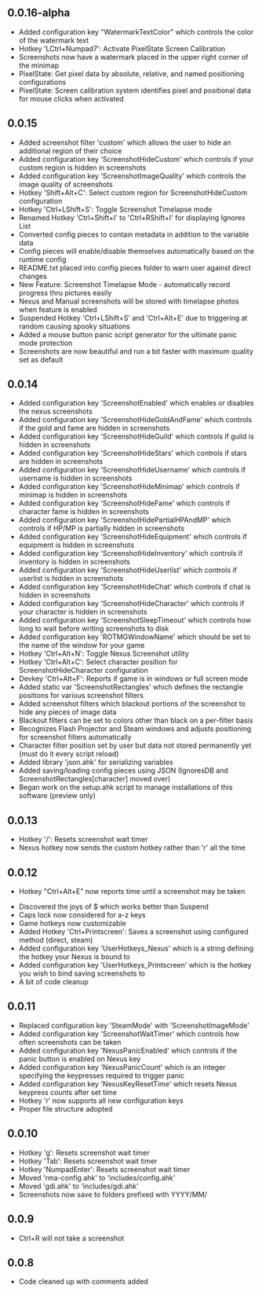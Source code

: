 ## 0.0.16-alpha
+ Added configuration key "WatermarkTextColor" which controls the color of the watermark text
+ Hotkey 'LCtrl+Numpad7': Activate PixelState Screen Calibration
+ Screenshots now have a watermark placed in the upper right corner of the minimap
+ PixelState: Get pixel data by absolute, relative, and named positioning configurations
+ PixelState: Screen calibration system identifies pixel and positional data for mouse clicks when activated

## 0.0.15
+ Added screenshot filter 'custom' which allows the user to hide an additional region of their choice
+ Added configuration key 'ScreenshotHideCustom' which controls if your custom region is hidden in screenshots
+ Added configuration key 'ScreenshotImageQuality' which controls the image quality of screenshots
+ Hotkey 'Shift+Alt+C': Select custom region for ScreenshotHideCustom configuration
+ Hotkey 'Ctrl+LShift+S': Toggle Screenshot Timelapse mode
+ Renamed Hotkey 'Ctrl+Shift+I' to 'Ctrl+RShift+I' for displaying Ignores List
+ Converted config pieces to contain metadata in addition to the variable data
+ Config pieces will enable/disable themselves automatically based on the runtime config
+ README.txt placed into config pieces folder to warn user against direct changes
+ New Feature: Screenshot Timelapse Mode - automatically record progress thru pictures easily
+ Nexus and Manual screenshots will be stored with timelapse photos when feature is enabled
+ Suspended Hotkey 'Ctrl+LShift+S' and 'Ctrl+Alt+E' due to triggering at random causing spooky situations
+ Added a mouse button panic script generator for the ultimate panic mode protection
+ Screenshots are now beautiful and run a bit faster with maximum quality set as default

## 0.0.14
+ Added configuration key 'ScreenshotEnabled' which enables or disables the nexus screenshots
+ Added configuration key 'ScreenshotHideGoldAndFame' which controls if the gold and fame are hidden in screenshots
+ Added configuration key 'ScreenshotHideGuild' which controls if guild is hidden in screenshots
+ Added configuration key 'ScreenshotHideStars' which controls if stars are hidden in screenshots
+ Added configuration key 'ScreenshotHideUsername' which controls if username is hidden in screenshots
+ Added configuration key 'ScreenshotHideMinimap' which controls if minimap is hidden in screenshots
+ Added configuration key 'ScreenshotHideFame' which controls if character fame is hidden in screenshots
+ Added configuration key 'ScreenshotHidePartialHPAndMP' which controls if HP/MP is partially hidden in screenshots
+ Added configuration key 'ScreenshotHideEquipment' which controls if equipment is hidden in screenshots
+ Added configuration key 'ScreenshotHideInventory' which controls if inventory is hidden in screenshots
+ Added configuration key 'ScreenshotHideUserlist' which controls if userlist is hidden in screenshots
+ Added configuration key 'ScreenshotHideChat' which controls if chat is hidden in screenshots
+ Added configuration key 'ScreenshotHideCharacter' which controls if your character is hidden in screenshots
+ Added configuration key 'ScreenshotSleepTimeout' which controls how long to wait before writing screenshots to disk
+ Added configuration key 'ROTMGWindowName' which should be set to the name of the window for your game
+ Hotkey 'Ctrl+Alt+N': Toggle Nexus Screenshot utility
+ Hotkey 'Ctrl+Alt+C': Select character position for ScreenshotHideCharacter configuration
+ Devkey 'Ctrl+Alt+F': Reports if game is in windows or full screen mode
+ Added static var 'ScreenshotRectangles' which defines the rectangle positions for various screenshot filters
+ Added screenshot filters which blackout portions of the screenshot to hide any pieces of image data
+ Blackout filters can be set to colors other than black on a per-filter basis
+ Recognizes Flash Projector and Steam windows and adjusts positioning for screenshot filters automatically
+ Character filter position set by user but data not stored permanently yet (must do it every script reload)
+ Added library 'json.ahk' for serializing variables
+ Added saving/loading config pieces using JSON (IgnoresDB and ScreenshotRectangles[character] moved over)
+ Began work on the setup.ahk script to manage installations of this software (preview only)

## 0.0.13
+ Hotkey '/': Resets screenshot wait timer
+ Nexus hotkey now sends the custom hotkey rather than 'r' all the time

## 0.0.12
* Hotkey "Ctrl+Alt+E" now reports time until a screenshot may be taken
+ Discovered the joys of $ which works better than Suspend
+ Caps lock now considered for a-z keys
+ Game hotkeys now customizable
+ Added Hotkey 'Ctrl+Printscreen': Saves a screenshot using configured method (direct, steam)
+ Added configuration key 'UserHotkeys_Nexus' which is a string defining the hotkey your Nexus is bound to
+ Added configuration key 'UserHotkeys_Printscreen' which is the hotkey you wish to bind saving screenshots to
+ A bit of code cleanup

## 0.0.11
* Replaced configuration key 'SteamMode' with 'ScreenshotImageMode'
* Added configuration key 'ScreenshotWaitTimer' which controls how often screenshots can be taken
* Added configuration key 'NexusPanicEnabled' which controls if the panic button is enabled on Nexus key
* Added configuration key 'NexusPanicCount' which is an integer specifying the keypresses required to trigger panic
* Added configuration key 'NexusKeyResetTime' which resets Nexus keypress counts after set time
* Hotkey 'r' now supports all new configuration keys
* Proper file structure adopted

## 0.0.10
* Hotkey 'g': Resets screenshot wait timer
* Hotkey 'Tab': Resets screenshot wait timer
* Hotkey 'NumpadEnter': Resets screenshot wait timer
* Moved 'rma-config.ahk' to 'includes/config.ahk'
* Moved 'gdi.ahk' to 'includes/gdi.ahk'
* Screenshots now save to folders prefixed with YYYY/MM/

## 0.0.9
* Ctrl+R will not take a screenshot

## 0.0.8
* Code cleaned up with comments added
